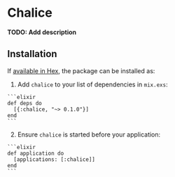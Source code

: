 # Chalice

**TODO: Add description**

## Installation

If [available in Hex](https://hex.pm/docs/publish), the package can be installed as:

  1. Add `chalice` to your list of dependencies in `mix.exs`:

    ```elixir
    def deps do
      [{:chalice, "~> 0.1.0"}]
    end
    ```

  2. Ensure `chalice` is started before your application:

    ```elixir
    def application do
      [applications: [:chalice]]
    end
    ```

